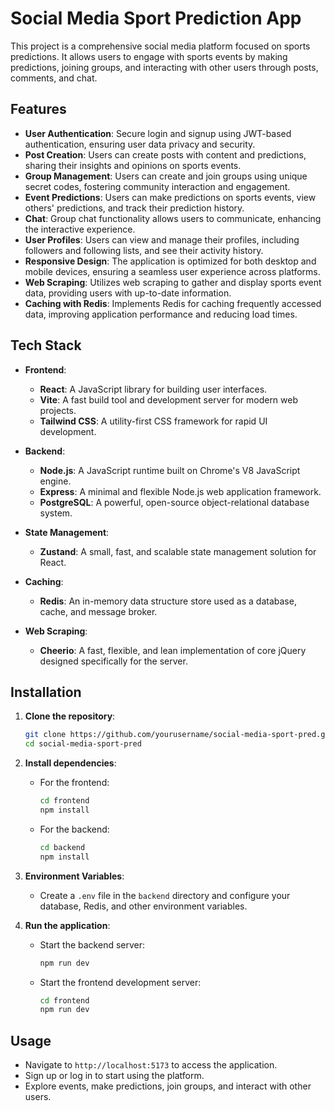 # Social Media Sport Prediction App

This project is a comprehensive social media platform focused on sports predictions. It allows users to engage with sports events by making predictions, joining groups, and interacting with other users through posts, comments, and chat.

## Features

- **User Authentication**: Secure login and signup using JWT-based authentication, ensuring user data privacy and security.
- **Post Creation**: Users can create posts with content and predictions, sharing their insights and opinions on sports events.
- **Group Management**: Users can create and join groups using unique secret codes, fostering community interaction and engagement.
- **Event Predictions**: Users can make predictions on sports events, view others' predictions, and track their prediction history.
- **Chat**: Group chat functionality allows users to communicate, enhancing the interactive experience.
- **User Profiles**: Users can view and manage their profiles, including followers and following lists, and see their activity history.
- **Responsive Design**: The application is optimized for both desktop and mobile devices, ensuring a seamless user experience across platforms.
- **Web Scraping**: Utilizes web scraping to gather and display sports event data, providing users with up-to-date information.
- **Caching with Redis**: Implements Redis for caching frequently accessed data, improving application performance and reducing load times.

## Tech Stack

- **Frontend**: 
  - **React**: A JavaScript library for building user interfaces.
  - **Vite**: A fast build tool and development server for modern web projects.
  - **Tailwind CSS**: A utility-first CSS framework for rapid UI development.

- **Backend**: 
  - **Node.js**: A JavaScript runtime built on Chrome's V8 JavaScript engine.
  - **Express**: A minimal and flexible Node.js web application framework.
  - **PostgreSQL**: A powerful, open-source object-relational database system.

- **State Management**: 
  - **Zustand**: A small, fast, and scalable state management solution for React.

- **Caching**: 
  - **Redis**: An in-memory data structure store used as a database, cache, and message broker.

- **Web Scraping**: 
  - **Cheerio**: A fast, flexible, and lean implementation of core jQuery designed specifically for the server.

## Installation

1. **Clone the repository**:
   ```bash
   git clone https://github.com/yourusername/social-media-sport-pred.git
   cd social-media-sport-pred
   ```

2. **Install dependencies**:
   - For the frontend:
     ```bash
     cd frontend
     npm install
     ```
   - For the backend:
     ```bash
     cd backend
     npm install
     ```

3. **Environment Variables**:
   - Create a `.env` file in the `backend` directory and configure your database, Redis, and other environment variables.

4. **Run the application**:
   - Start the backend server:
     ```bash
     npm run dev
     ```
   - Start the frontend development server:
     ```bash
     cd frontend
     npm run dev
     ```

## Usage

- Navigate to `http://localhost:5173` to access the application.
- Sign up or log in to start using the platform.
- Explore events, make predictions, join groups, and interact with other users.
